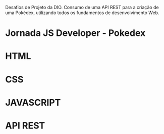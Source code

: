 Desafios de Projeto da DIO.
Consumo de uma API REST para a criação de uma Pokédex, 
utilizando todos os fundamentos de desenvolvimento Web.

# Jornada JS Developer - Pokedex



# HTML
# CSS
# JAVASCRIPT
# API REST